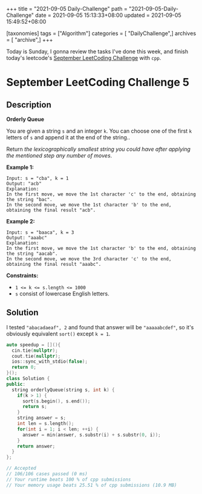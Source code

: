 +++
title = "2021-09-05 Daily-Challenge"
path = "2021-09-05-Daily-Challenge"
date = 2021-09-05 15:13:33+08:00
updated = 2021-09-05 15:49:52+08:00

[taxonomies]
tags = ["Algorithm"]
categories = [ "DailyChallenge",]
archives = [ "archive",]
+++

Today is Sunday, I gonna review the tasks I've done this week, and finish today's leetcode's [September LeetCoding Challenge](https://leetcode.com/explore/challenge/card/september-leetcoding-challenge-2021/636/week-1-september-1st-september-7th/3964/) with `cpp`.

<!-- more -->

# September LeetCoding Challenge 5

## Description

**Orderly Queue**

You are given a string `s` and an integer `k`. You can choose one of the first `k` letters of `s` and append it at the end of the string..

Return *the lexicographically smallest string you could have after applying the mentioned step any number of moves*.

 

**Example 1:**

```
Input: s = "cba", k = 1
Output: "acb"
Explanation: 
In the first move, we move the 1st character 'c' to the end, obtaining the string "bac".
In the second move, we move the 1st character 'b' to the end, obtaining the final result "acb".
```

**Example 2:**

```
Input: s = "baaca", k = 3
Output: "aaabc"
Explanation: 
In the first move, we move the 1st character 'b' to the end, obtaining the string "aacab".
In the second move, we move the 3rd character 'c' to the end, obtaining the final result "aaabc".
```

 

**Constraints:**

- `1 <= k <= s.length <= 1000`
- `s` consist of lowercase English letters.

## Solution

I tested `"abacadaeaf", 2` and found that answer will be `"aaaaabcdef"`, so it's obviously equivalent `sort()` except `k = 1`.

``` cpp
auto speedup = [](){
  cin.tie(nullptr);
  cout.tie(nullptr);
  ios::sync_with_stdio(false);
  return 0;
}();
class Solution {
public:
  string orderlyQueue(string s, int k) {
    if(k > 1) {
      sort(s.begin(), s.end());
      return s;
    }
    string answer = s;
    int len = s.length();
    for(int i = 1; i < len; ++i) {
      answer = min(answer, s.substr(i) + s.substr(0, i));
    }
    return answer;
  }
};

// Accepted
// 106/106 cases passed (0 ms)
// Your runtime beats 100 % of cpp submissions
// Your memory usage beats 25.51 % of cpp submissions (10.9 MB)
```